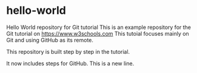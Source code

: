 # hello-world
Hello World repository for Git tutorial
This is an example repository for the Git tutorial on https://www.w3schools.com
This tutoial focuses mainly on Git and using GitHub as its remote.

This repository is built step by step in the tutorial.

It now includes steps for GitHub.
This is a new line.
